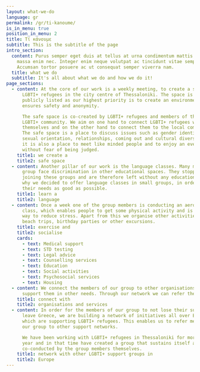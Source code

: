 ```yaml
---
layout: what-we-do
language: gr
permalink: /gr/ti-kanoume/
is_in_menu: true
position_in_menu: 2
title: Τί κάνουμε
subtitle: This is the subtitle of the page
intro_section:
  content: Purus semper eget duis at tellus at urna condimentum mattis. Non blandit
    massa enim nec. Integer enim neque volutpat ac tincidunt vitae semper quis.
    Accumsan tortor posuere ac ut consequat semper viverra nam.
  title: what we do
  subtitle: It's all about what we do and how we do it!
page_sections:
  - content: At the core of our work is a weekly meeting, to create a safe space for
      LGBTI+ refugees in the city centre of Thessaloniki. The space is not
      publicly listed as our highest priority is to create an environment that
      ensures safety and anonymity.

      The safe space is co-created by LGBTI+ refugees and members of the local
      LGBTI+ community. We aim on one hand to connect LGBTI+ refugees within
      themselves and on the other hand to connect them to the local community.
      The safe space is a place to discuss issues such as gender identity,
      sexual orientation, relationships, coming out and cultural diversity but
      it is also a place to meet like minded people and to enjoy an evening
      without fear of being judged.
    title1: we create a
    title2: safe space
  - content: Another pillar of our work is the language classes. Many members of the
      group face discrimination in other educational spaces. They stopped
      joining these groups and are therefore left without any education. This is
      why we decided to offer language classes in small groups, in order to meet
      their needs as good as possible.
    title1: learn a
    title2: language
  - content: Once a week one of the group members is conducting an aerobic or dance
      class, which enables people to get some physical activity and is a good
      way to reduce stress. Apart from this we organise other activities like
      beach trips, birthday parties or other excursions.
    title1: exercise and
    title2: socialise
    cards:
      - text: Medical support
      - text: STD testing
      - text: Legal advice
      - text: Counselling services
      - text: Education
      - text: Social activities
      - text: Psychosocial services
      - text: Housing
  - content: We connect the members of our group to other organisations, which can
      support them in other needs. Through our network we can refer them to the following services
    title1: connect with
    title2: organisations and services
  - content: In order for the members of our group to not lose their support, when they
      leave Greece, we are building a network of initiatives all over Europe,
      which are supporting LGBTI+ refugees. This enables us to refer members of
      our group to other support networks.

      We have been working with LGBTI+ refugees in Thessaloniki for more than a
      year and in that time have created a group that sustains itself and is
      co-conducted by the group members themselves.
    title1: network with other LGBTI+ support groups in
    title2: Europe
---
```

